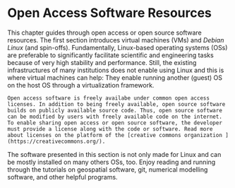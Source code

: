 # Open Access Software Resources

This chapter guides through open access or open source software resources. The first section introduces virtual machines (VMs) and *Debian Linux* (and spin-offs).
Fundamentally, Linux-based operating systems (OSs) are preferable to significantly facilitate scientific and engineering tasks because of very high stability and performance. Still, the existing infrastructures of many institutions does not enable using Linux and this is where virtual machines can help: They enable running another (guest) OS on the host OS through a virtualization framework.


```{admonition} The difference between Open Access and Open Source
Open access software is freely availabe under common open access licenses. In addition to being freely available, open source software builds on publicly available source code. Thus, open source software can be modified by users with freely available code on the internet. To enable sharing open access or open source software, the developer must provide a license along with the code or software. Read more about licenses on the platform of the [creative commons organization ](https://creativecommons.org/).
```

The software presented in this section is not only made for Linux and can be mostly installed on many others OSs, too. Enjoy reading and running through the tutorials on geospatial software, git, numerical modelling software, and other helpful programs.
